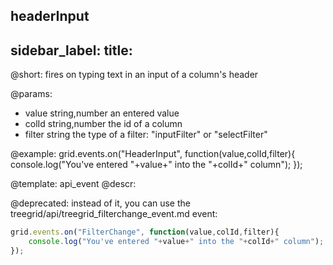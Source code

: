 headerInput
---
sidebar_label: 
title: 
---          

@short:
fires on typing text in an input of a column's header

@params:
- value		string,number		an entered value
- colId		string,number		the id of a column
- filter	string				the type of a filter: "inputFilter" or "selectFilter"


@example:
grid.events.on("HeaderInput", function(value,colId,filter){
    console.log("You've entered "+value+" into the "+colId+" column");
});


@template: api_event
@descr:


@deprecated: instead of it, you can use the treegrid/api/treegrid_filterchange_event.md event:
~~~js
grid.events.on("FilterChange", function(value,colId,filter){
    console.log("You've entered "+value+" into the "+colId+" column");
});
~~~

